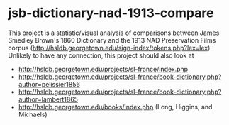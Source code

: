# jsb-dictionary-nad-1913-compare
This project is a statistic/visual analysis of comparisons between James Smedley Brown's 1860 Dictionary and the 1913 NAD Preservation Films corpus (http://hsldb.georgetown.edu/sign-index/tokens.php?lex=lex). Unlikely to have any connection, this project should also look at 
+ http://hsldb.georgetown.edu/projects/sl-france/index.php
+ http://hsldb.georgetown.edu/projects/sl-france/book-dictionary.php?author=pelissier1856
+ http://hsldb.georgetown.edu/projects/sl-france/book-dictionary.php?author=lambert1865
+ http://hsldb.georgetown.edu/books/index.php (Long, Higgins, and Michaels)

